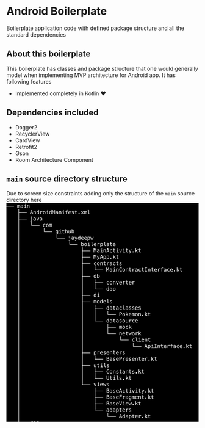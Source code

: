 Android Boilerplate
===================

Boilerplate application code with defined package structure and all the standard dependencies

## About this boilerplate
This boilerplate has classes and package structure that one would generally model when implementing MVP architecture for Android app. It has following features
- Implemented completely in Kotlin :heart:

## Dependencies included
- Dagger2
- RecyclerView
- CardView
- Retrofit2
- Gson
- Room Architecture Component

## `main` source directory structure
Due to screen size constraints adding only the structure of the `main` source directory here
<img src="main-tree.png"
     alt="Main source tree" />